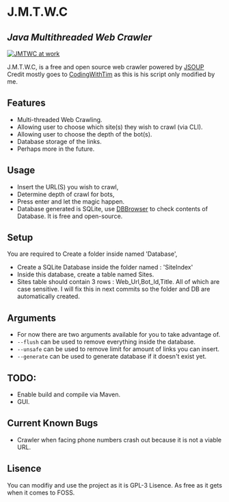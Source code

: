 # J.M.T.W.C
## _Java Multithreaded Web Crawler_
[![JMTWC at work](https://iili.io/4TvVDX.md.png)](https://freeimage.host/i/4TvVDX)


J.M.T.W.C, is a free and open source web crawler powered by [JSOUP](https://jsoup.org/)
Credit mostly goes to [CodingWithTim](https://www.youtube.com/c/CodingWithTim) as this is his script only modified by me.
 
## Features

- Multi-threaded Web Crawling.
- Allowing user to choose which site(s) they wish to crawl (via CLI).
- Allowing user to choose the depth of the bot(s).
- Database storage of the links.
- Perhaps more in the future.

## Usage
- Insert the URL(S) you wish to crawl,
- Determine depth of crawl for bots,
- Press enter and let the magic happen.
- Database generated is SQLite, use [DBBrowser](https://sqlitebrowser.org/) to check contents of Database. It is free and open-source.

## Setup
You are required to Create a folder inside named 'Database',
- Create a SQLite Database inside the folder named : 'SiteIndex'
- Inside this database, create a table named Sites.
- Sites table should contain 3 rows : Web_Url,Bot_Id,Title. All of which are case sensitive.
I will fix this in next commits so the folder and DB are automatically created.

## Arguments 
- For now there are two arguments available for you to take advantage of.
- `--flush` can be used to remove everything inside the database.
- `--unsafe` can be used to remove limit for amount of links you can insert.
- `--generate` can be used to generate database if it doesn't exist yet.

## TODO:
- Enable build and compile via Maven.
- GUI.

## Current Known Bugs
- Crawler when facing phone numbers crash out because it is not a viable URL.

## Lisence
You can modifiy and use the project as it is GPL-3 Lisence. As free as it gets when it comes to FOSS.
